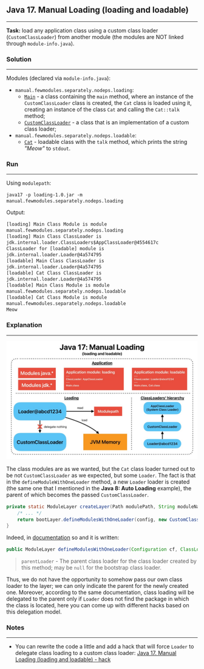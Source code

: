 ## Java 17. Manual Loading (loading and loadable)
---
**Task:** load any application class using a custom class loader (`CustomClassLoader`) from another module (the modules are NOT linked through `module-info.java`).

### Solution
---
Modules (declared via `module-info.java`):
- `manual.fewmodules.separately.nodeps.loading`:
    - [`Main`](loading/src/ru/ispras/j17/manual/fewmodules/separately/withdeps/loading/Main.java) - a class containing the `main` method, where an instance of the `CustomClassLoader` class is created, the `Cat` class is loaded using it, creating an instance of the class `Cat` and calling the `Cat::talk` method;
    - [`CustomClassLoader`](loading/src/ru/ispras/j17/manual/fewmodules/separately/withdeps/loading/CustomClassLoader.java) - a class that is an implementation of a custom class loader;
- `manual.fewmodules.separately.nodeps.loadable`:
    - [`Cat`](loadable/src/ru/ispras/j17/manual/fewmodules/separately/withdeps/loadable/Cat.java) - loadable class with the `talk` method, which prints the string *"Meow"* to `stdout`.

### Run
---
Using `modulepath`:

```shell
java17 -p loading-1.0.jar -m manual.fewmodules.separately.nodeps.loading
```

Output:

```shell
[loading] Main Class Module is module manual.fewmodules.separately.nodeps.loading
[loading] Main Class ClassLoader is jdk.internal.loader.ClassLoaders$AppClassLoader@4554617c
ClassLoader for [loadable] module is jdk.internal.loader.Loader@4a574795
[loadable] Main Class ClassLoader is jdk.internal.loader.Loader@4a574795
[loadable] Cat Class ClassLoader is jdk.internal.loader.Loader@4a574795
[loadable] Main Class Module is module manual.fewmodules.separately.nodeps.loadable
[loadable] Cat Class Module is module manual.fewmodules.separately.nodeps.loadable
Meow
```

### Explanation
---
![Java 17. Manual Loading (loading and loadable).jpg](../../../../../img/Java%2017.%20Manual%20Loading%20(loading%20and%20loadable).jpg)

The class modules are as we wanted, but the `Cat` class loader turned out to be not `CustomClassLoader` as we expected, but some `Loader`. The fact is that in the `defineModuleWithOneLoader` method, a new `Loader` loader is created (the same one that I mentioned in the **Java 8: Auto Loading** example), the parent of which becomes the passed `CustomClassLoader`.

```java
private static ModuleLayer createLayer(Path modulePath, String moduleName) {
    /* ... */
    return bootLayer.defineModulesWithOneLoader(config, new CustomClassLoader());
}
```

Indeed, in [documentation](https://docs.oracle.com/en/java/javase/17/docs/api/java.base/java/lang/ModuleLayer.html#defineModulesWithOneLoader(java.lang.module.Configuration,java.util.List,java.lang.ClassLoader):~:text=of%20parent%20layers%20in%20search%20order-,parentLoader,-%2D%20The%20parent%20class%20loader%20for%20the) so and it is written:

```java
public ModuleLayer defineModulesWithOneLoader(Configuration cf, ClassLoader parentLoader)
```

> `parentLoader` - The parent class loader for the class loader created by this method; may be `null` for the 
> bootstrap class loader.

Thus, we do not have the opportunity to somehow pass our own class loader to the layer; we can only indicate the parent for the newly created one. Moreover, according to the same documentation, class loading will be delegated to the parent only if `Loader` does not find the package in which the class is located, here you can come up with different hacks based on this delegation model.

### Notes
---
- You can rewrite the code a little and add a hack that will force `Loader` to delegate class loading to a custom class loader: [Java 17. Manual Loading (loading and loadable) - hack](https://github.com/temikfart/java-classloading/tree/main/java-17/manual/few-modules/separately/no-deps-hack)